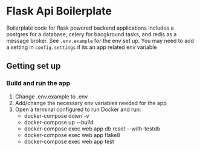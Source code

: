 # Flask Api Boilerplate
Boilerplate code for flask powered backend applications
Includes a postgres for a database, celery for bacgkround tasks, and redis as a message broker.
See ```.env.example``` for the env set up. You may need to add a setting in ```config.settings``` if its an app related
env variable

## Getting set up
### Build and run the app
1) Change .env.example to .env
2) Add/change the necessary env variables needed for the app
3) Open a terminal configured to run Docker and run:
    - docker-compose down -v
    - docker-compose up --build
    - docker-compose exec web app db reset --with-testdb
    - docker-compose exec web app flake8
    - docker-compose exec web app test